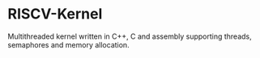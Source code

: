 # RISCV-Kernel
Multithreaded kernel written in C++, C and assembly supporting threads, semaphores and memory allocation.
